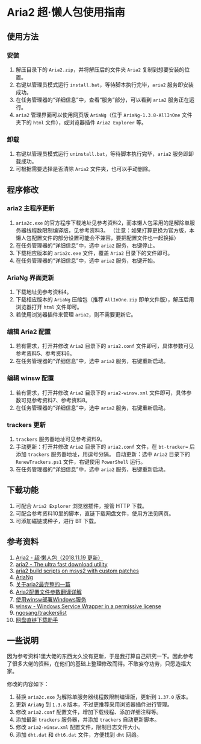 # Aria2 超·懒人包使用指南

## 使用方法

### 安装

1. 解压目录下的 `Aria2.zip`，并将解压后的文件夹 `Aria2` 复制到想要安装的位置。
2. 右键以管理员模式运行 `install.bat`，等待脚本执行完毕，`aria2` 服务即安装成功。
3. 在任务管理器的“详细信息”中，查看“服务”部分，可以看到 `aria2` 服务正在运行。
4. `aria2` 管理界面可以使用网页版 `AriaNg`（位于 `AriaNg-1.3.8-AllInOne` 文件夹下的 `html` 文件），或浏览器插件 `Aria2 Explorer` 等。

### 卸载

1. 右键以管理员模式运行 `uninstall.bat`，等待脚本执行完毕，`aria2` 服务即卸载成功。
2. 可根据需要选择是否清除 `Aria2` 文件夹，也可以手动删除。

## 程序修改

### aria2 主程序更新

1. `aria2c.exe` 的官方程序下载地址见参考资料2，而本懒人包采用的是解除单服务器线程数限制编译版，见参考资料3。
（注意：如果打算更换为官方版，本懒人包配置文件的部分设置可能会不兼容，要把配置文件也一起换掉）
2. 在任务管理器的“详细信息”中，选中 `aria2` 服务，右键停止。
3. 下载相应版本的 `aria2c.exe` 文件，覆盖 `Aria2` 目录下的文件即可。
4. 在任务管理器的“详细信息”中，选中 `aria2` 服务，右键开始。

### AriaNg 界面更新

1. 下载地址见参考资料4。
2. 下载相应版本的 `AriaNg` 压缩包（推荐 `AllInOne.zip` 即单文件版），解压后用浏览器打开 `html` 文件即可。
3. 若使用浏览器插件来管理 `aria2`，则不需要更新它。

### 编辑 Aria2 配置

1. 若有需求，打开并修改 `Aria2` 目录下的 `aria2.conf` 文件即可，具体参数可见参考资料5、参考资料6。
2. 在任务管理器的“详细信息”中，选中 `aria2` 服务，右键重新启动。

### 编辑 winsw 配置

1. 若有需求，打开并修改 `Aria2` 目录下的 `aria2-winsw.xml` 文件即可，具体参数可见参考资料7、参考资料8。
2. 在任务管理器的“详细信息”中，选中 `aria2` 服务，右键重新启动。

### trackers 更新

1. `trackers` 服务器地址可见参考资料9。
2. 手动更新：打开并修改 `Aria2` 目录下的 `aria2.conf` 文件，在 `bt-tracker=` 后添加 `trackers` 服务器地址，用逗号分隔。
   自动更新：选中 `Aria2` 目录下的 `RenewTrackers.ps1` 文件，右键使用 `PowerShell` 运行。
3. 在任务管理器的“详细信息”中，选中 `aria2` 服务，右键重新启动。

## 下载功能

1. 可配合 `Aria2 Explorer` 浏览器插件，接管 HTTP 下载。
2. 可配合参考资料10里的脚本，直链下载网盘文件，使用方法见网页。
3. 可添加磁链或种子，进行 BT 下载。

## 参考资料

1. [Aria2 - 超·懒人包（2018.11.19 更新）](https://meta.appinn.net/t/aria2-2018-11-19/7434)
2. [aria2 - The ultra fast download utility](https://github.com/aria2/aria2)
3. [aria2 build scripts on msys2 with custom patches](https://github.com/myfreeer/aria2-build-msys2)
4. [AriaNg](https://github.com/mayswind/AriaNg)
5. [关于aria2最完整的一篇](http://ivo-wang.github.io/2019/04/18/%E5%85%B3%E4%BA%8Earia2%E6%9C%80%E5%AE%8C%E6%95%B4%E7%9A%84%E4%B8%80%E7%AF%87/)
6. [Aria2配置文件参数翻译详解](http://www.senra.me/aria2-conf-file-parameters-translation-and-explanation/)
7. [使用winsw部署Windows服务](https://segmentfault.com/a/1190000019520072)
8. [winsw - Windows Service Wrapper in a permissive license](https://github.com/winsw/winsw)
9. [ngosang/trackerslist](https://github.com/ngosang/trackerslist)
10. [网盘直链下载助手](https://www.baiduyun.wiki/)

## 一些说明

因为参考资料1里大佬的东西太久没有更新，于是我打算自己研究一下。因此参考了很多大佬的资料，在他们的基础上整理修改而得。不敢妄夺功劳，只愿造福大家。

修改的内容如下：

1. 替换 `aria2c.exe` 为解除单服务器线程数限制编译版，更新到 `1.37.0` 版本。
2. 更新 `AriaNg` 到 `1.3.8` 版本，不过更推荐采用浏览器插件进行管理。
3. 修改 `aria2.conf` 配置文件，增加下载线程、添加详细注释等。
4. 添加最新 `trackers` 服务器，并添加 `trackers` 自动更新脚本。
5. 修改 `aria2-winsw.xml` 配置文件，限制日志文件大小。
6. 添加 `dht.dat` 和 `dht6.dat` 文件，方便找到 `dht` 网络。
